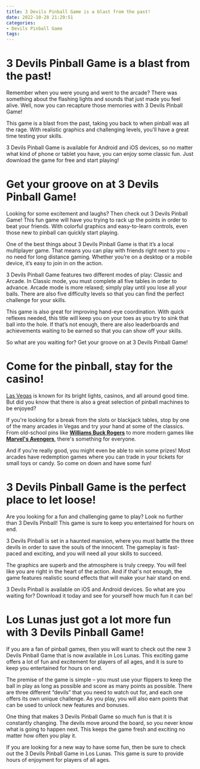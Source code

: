 ```yaml
---
title: 3 Devils Pinball Game is a blast from the past!
date: 2022-10-28 21:29:51
categories:
- Devils Pinball Game
tags:
---
```



#  3 Devils Pinball Game is a blast from the past!

Remember when you were young and went to the arcade? There was something about the flashing lights and sounds that just made you feel alive. Well, now you can recapture those memories with 3 Devils Pinball Game!

This game is a blast from the past, taking you back to when pinball was all the rage. With realistic graphics and challenging levels, you’ll have a great time testing your skills.

3 Devils Pinball Game is available for Android and iOS devices, so no matter what kind of phone or tablet you have, you can enjoy some classic fun. Just download the game for free and start playing!

#  Get your groove on at 3 Devils Pinball Game!

Looking for some excitement and laughs? Then check out 3 Devils Pinball Game! This fun game will have you trying to rack up the points in order to beat your friends. With colorful graphics and easy-to-learn controls, even those new to pinball can quickly start playing.

One of the best things about 3 Devils Pinball Game is that it’s a local multiplayer game. That means you can play with friends right next to you – no need for long distance gaming. Whether you’re on a desktop or a mobile device, it’s easy to join in on the action.

3 Devils Pinball Game features two different modes of play: Classic and Arcade. In Classic mode, you must complete all five tables in order to advance. Arcade mode is more relaxed; simply play until you lose all your balls. There are also five difficulty levels so that you can find the perfect challenge for your skills.

This game is also great for improving hand-eye coordination. With quick reflexes needed, this title will keep you on your toes as you try to sink that ball into the hole. If that’s not enough, there are also leaderboards and achievements waiting to be earned so that you can show off your skills.

So what are you waiting for? Get your groove on at 3 Devils Pinball Game!

#  Come for the pinball, stay for the casino!

[Las Vegas](https://www.vegas.com/things-to-do/) is known for its bright lights, casinos, and all around good time. But did you know that there is also a great selection of pinball machines to be enjoyed?

If you're looking for a break from the slots or blackjack tables, stop by one of the many arcades in Vegas and try your hand at some of the classics. From old-school pins like **[Williams Buck Rogers](https://pinballmachines.com/game-list/williams-buck-rogers/)** to more modern games like **[Marvel's Avengers](https://pinballmachines.com/game-list/marvels-avengers-edition/)**, there's something for everyone.

And if you're really good, you might even be able to win some prizes! Most arcades have redemption games where you can trade in your tickets for small toys or candy. So come on down and have some fun!

#  3 Devils Pinball Game is the perfect place to let loose!

Are you looking for a fun and challenging game to play? Look no further than 3 Devils Pinball! This game is sure to keep you entertained for hours on end.

3 Devils Pinball is set in a haunted mansion, where you must battle the three devils in order to save the souls of the innocent. The gameplay is fast-paced and exciting, and you will need all your skills to succeed.

The graphics are superb and the atmosphere is truly creepy. You will feel like you are right in the heart of the action. And if that's not enough, the game features realistic sound effects that will make your hair stand on end.

3 Devils Pinball is available on iOS and Android devices. So what are you waiting for? Download it today and see for yourself how much fun it can be!

#  Los Lunas just got a lot more fun with 3 Devils Pinball Game!

If you are a fan of pinball games, then you will want to check out the new 3 Devils Pinball Game that is now available in Los Lunas. This exciting game offers a lot of fun and excitement for players of all ages, and it is sure to keep you entertained for hours on end.

The premise of the game is simple – you must use your flippers to keep the ball in play as long as possible and score as many points as possible. There are three different “devils” that you need to watch out for, and each one offers its own unique challenge. As you play, you will also earn points that can be used to unlock new features and bonuses.

One thing that makes 3 Devils Pinball Game so much fun is that it is constantly changing. The devils move around the board, so you never know what is going to happen next. This keeps the game fresh and exciting no matter how often you play it.

If you are looking for a new way to have some fun, then be sure to check out the 3 Devils Pinball Game in Los Lunas. This game is sure to provide hours of enjoyment for players of all ages.